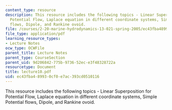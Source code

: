 ```yaml
---
content_type: resource
description: This resource includes the following topics - Linear Superposition for
  Potential Flow, Laplace equation in different coordinate systems, Simple Potential
  flows, Dipole, and Rankine ovoid.
file: /courses/2-20-marine-hydrodynamics-13-021-spring-2005/ec43fba489930cf0e7ac393cd0510116_lecture10.pdf
file_type: application/pdf
learning_resource_types:
- Lecture Notes
ocw_type: OCWFile
parent_title: Lecture Notes
parent_type: CourseSection
parent_uid: 9d206842-775b-9736-52ec-e3f48328722a
resourcetype: Document
title: lecture10.pdf
uid: ec43fba4-8993-0cf0-e7ac-393cd0510116
---
```

This resource includes the following topics - Linear Superposition for Potential Flow, Laplace equation in different coordinate systems, Simple Potential flows, Dipole, and Rankine ovoid.

